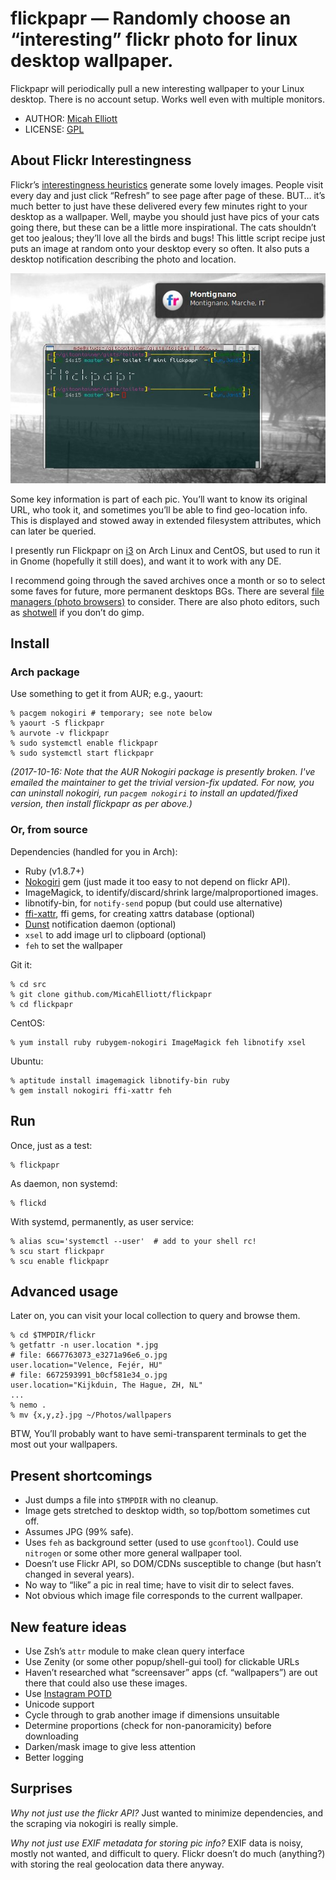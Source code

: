 # flickpapr — Randomly choose an “interesting” flickr photo for linux desktop wallpaper.

Flickpapr will periodically pull a new interesting wallpaper to your
Linux desktop.  There is no account setup.  Works well even with
multiple monitors.

* AUTHOR:  [Micah Elliott](http://MicahElliott.com)
* LICENSE: [GPL](https://www.gnu.org/licenses/gpl-2.0.html)


## About Flickr Interestingness

Flickr’s
[interestingness heuristics](http://www.flickr.com/explore/interesting/) generate
some lovely images. People visit every day and just click “Refresh” to
see page after page of these. BUT… it’s much better to just have these
delivered every few minutes right to your desktop as a
wallpaper. Well, maybe you should just have pics of your cats going
there, but these can be a little more inspirational. The cats
shouldn’t get too jealous; they’ll love all the birds and bugs! This
little script recipe just puts an image at random onto your desktop
every so often. It also puts a desktop notification describing the
photo and location.

![Flickpapr Screenshot](https://github.com/MicahElliott/flickpapr/raw/master/screenshots/montignano.jpg)
<br />

Some key information is part of each pic. You’ll want to know its original
URL, who took it, and sometimes you’ll be able to find geo-location info. This
is displayed and stowed away in extended filesystem attributes, which can
later be queried.

I presently run Flickpapr on [i3](https://i3wm.org/) on Arch Linux and
CentOS, but used to run it in Gnome (hopefully it still does), and
want it to work with any DE.

I recommend going through the saved archives once a month or so to
select some faves for future, more permanent desktops BGs. There are
several
[file managers (photo browsers)](https://wiki.archlinux.org/index.php/list_of_applications#File_managers) to
consider. There are also photo editors, such
as [shotwell](http://yorba.org/shotwell/) if you don’t do gimp.


## Install

### Arch package
Use something to get it from AUR; e.g., yaourt:

    % pacgem nokogiri # temporary; see note below
    % yaourt -S flickpapr
    % aurvote -v flickpapr
    % sudo systemctl enable flickpapr
    % sudo systemctl start flickpapr

_(2017-10-16: Note that the AUR Nokogiri package is presently broken.
I've emailed the maintainer to get the trivial version-fix updated.
For now, you can uninstall nokogiri, run `pacgem nokogiri` to install
an updated/fixed version, then install flickpapr as per above.)_

### Or, from source
Dependencies (handled for you in Arch):
* Ruby (v1.8.7+)
* [Nokogiri](http://nokogiri.org/) gem (just made it too easy to not depend on
  flickr API).
* ImageMagick, to identify/discard/shrink large/malproportioned images.
* libnotify-bin, for `notify-send` popup (but could use alternative)
* [ffi-xattr](https://github.com/jarib/ffi-xattr), ffi gems, for creating
  xattrs database (optional)
* [Dunst](https://github.com/knopwob/dunst) notification daemon (optional)
* `xsel` to add image url to clipboard (optional)
* `feh` to set the wallpaper

Git it:

    % cd src
    % git clone github.com/MicahElliott/flickpapr
    % cd flickpapr

CentOS:

    % yum install ruby rubygem-nokogiri ImageMagick feh libnotify xsel

Ubuntu:

    % aptitude install imagemagick libnotify-bin ruby
    % gem install nokogiri ffi-xattr feh


## Run
Once, just as a test:

    % flickpapr

As daemon, non systemd:

    % flickd

With systemd, permanently, as user service:

    % alias scu='systemctl --user'  # add to your shell rc!
    % scu start flickpapr
    % scu enable flickpapr

## Advanced usage
Later on, you can visit your local collection to query and browse them.

    % cd $TMPDIR/flickr
    % getfattr -n user.location *.jpg
    # file: 6667763073_e3271a96e6_o.jpg
    user.location="Velence, Fejér, HU"
    # file: 6672593991_b0cf581e34_o.jpg
    user.location="Kijkduin, The Hague, ZH, NL"
    ...
    % nemo .
    % mv {x,y,z}.jpg ~/Photos/wallpapers

BTW, You’ll probably want to have semi-transparent terminals to get the most out
your wallpapers.


## Present shortcomings

* Just dumps a file into `$TMPDIR` with no cleanup.
* Image gets stretched to desktop width, so top/bottom sometimes cut off.
* Assumes JPG (99% safe).
* Uses `feh` as background setter (used to use `gconftool`). Could use
  `nitrogen` or some other more general wallpaper tool.
* Doesn’t use Flickr API, so DOM/CDNs susceptible to change (but hasn’t
  changed in several years).
* No way to “like” a pic in real time; have to visit dir to select faves.
* Not obvious which image file corresponds to the current wallpaper.


## New feature ideas

* Use Zsh’s `attr` module to make clean query interface
* Use Zenity (or some other popup/shell-gui tool) for clickable URLs
* Haven’t researched what “screensaver” apps (cf. “wallpapers”) are out there
  that could also use these images.
* Use [Instagram POTD](https://instagram.com/photooftheday/)
* Unicode support
* Cycle through to grab another image if dimensions unsuitable
* Determine proportions (check for non-panoramicity) before downloading
* Darken/mask image to give less attention
* Better logging


## Surprises

_Why not just use the flickr API?_ Just wanted to minimize dependencies, and
the scraping via nokogiri is really simple.

_Why not just use EXIF metadata for storing pic info?_ EXIF data is noisy,
mostly not wanted, and difficult to query. Flickr doesn’t do much (anything?)
with storing the real geolocation data there anyway.
